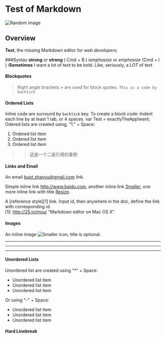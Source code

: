 # Test of Markdown
![Random image](http://25.io/mou/Mou_128.png)
## Overview
**Test**, the missing Markdown editor for *web developers*.

###Syntax
**strong** or __strong__ ( Cmd + B )
i*emphasize* or _emphasize_ (Cmd + I )
i**Sometimes** I want a lot of text to be bold.
Like, seriously, a _LOT_ of text

#### Blockquotes
>Right angle brackets &gt; are used for block quotes.
`This is a code by backtick`
#### Ordered Lists
Inline code are surround by `backtick` key. To create a block code:
    Indent each line by at least 1 tab, or 4 spaces.
    var Test =  exactlyTheAppIwant;
Odered lists are created using, "1." + Space:  
1. Ordered list item  
2. Ordered list item  
3. Ordered list item
>> 这是一个二级引用的事例

#### Links and Email

An email <bupt.zhaoyu@gmail.com> link.

Simple inline link <http://www.baidu.com>,
another inline link [Smaller](http://www.google.com), one more inline link with title [Resize](http://www.163.com).

A [reference style][1] link. Input id, then anywhere in the doc, define the link with corresponding id.  
[1]: http://25.io/mou/ "Markdown editor on Mac OS X"

#### Images

An inline image ![Smaller icon](http://25.io/smaller/favicon.ico "Title here"), title is optional.
***

---

- - - - 

#### Unordered Lists

Unordered list are created using "*" + Space:

* Unordered list item
* Unordered list item
* Unordered list item

Or using "-" + Space:

- Unordered list item
- Unordered list item
- Unordered list item

#### Hard Linebreak
